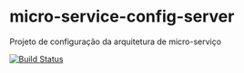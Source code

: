 # micro-service-config-server

Projeto de configuração da arquitetura de micro-serviço


[![Build Status](https://travis-ci.com/felipeDurante/micro-service-config-server.svg?branch=master)](https://travis-ci.com/felipeDurante/micro-service-config-server)
